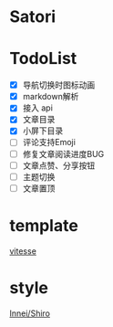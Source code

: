 # Satori

# TodoList

- [x] 导航切换时图标动画
- [x] markdown解析
- [x] 接入 api
- [x] 文章目录
- [x] 小屏下目录
- [ ] 评论支持Emoji
- [ ] 修复文章阅读进度BUG
- [ ] 文章点赞、分享按钮
- [ ] 主题切换
- [ ] 文章置顶

# template

[vitesse](https://github.com/antfu/vitesse-nuxt3)

# style

[Innei/Shiro](https://github.com/Innei/Shiro)
